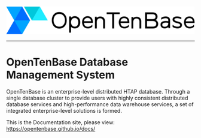 ![logo](docs/assets/main_logo.svg)
___
# OpenTenBase Database Management System

OpenTenBase is an enterprise-level distributed HTAP database. Through a single database cluster to provide users with highly consistent distributed database services and high-performance data warehouse services, a set of integrated enterprise-level solutions is formed.

This is the Documentation site, please view: https://opentenbase.github.io/docs/